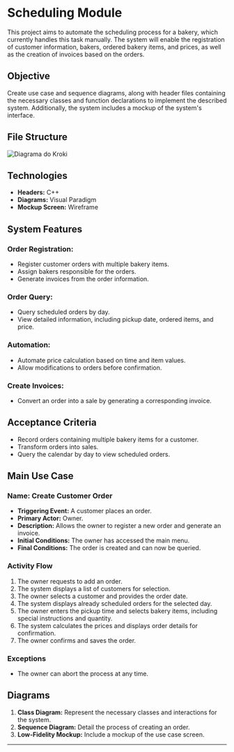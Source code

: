 
# Scheduling Module

This project aims to automate the scheduling process for a bakery, which currently handles this task manually. The system will enable the registration of customer information, bakers, ordered bakery items, and prices, as well as the creation of invoices based on the orders.

## Objective
Create use case and sequence diagrams, along with header files containing the necessary classes and function declarations to implement the described system. Additionally, the system includes a mockup of the system's interface.
## File Structure
![Diagrama do Kroki](https://kroki.io/plantuml/svg/eNpdksFugzAMhu99Cp_Ryu47VWulaYdqB7QHcBMDUUPMHDPUt59JoVJ3iiD-fn82HLKi6HzJuwoabnVGof2JcujS_h2vJLd9c8tKw66qIIt7tbOC5cZ_MPu6hzc4URsSZbiUeghWnWEO2kPCgV5glODswOQhpKwyOQ2ccl2ijhFzhlPATnCoR99a4L0jUNKgNxCKWIA-jBvESYVjJPmPnjEkcI9ra6gk-NRwysoDSVFvlMXM3fquCBfRJcIw41u-c5_pl22Ogh0xusmsDFVWjIADT0mhZTEaWLzlF-rM7jqNq9x33oxadFSq87bcCr4K1ZchEnaWXXLWVW6Kuegtq_bQ2RdYp2pcT36K21jr0yNiYTpKtorFOdxH2VD6mSiZj3_aZNEBJ1SWD23kud4dKPnlZ_kDBZPC2Q==)
## Technologies
- **Headers:** C++
- **Diagrams:** Visual Paradigm
- **Mockup Screen:** Wireframe

## System Features

### Order Registration:
- Register customer orders with multiple bakery items.
- Assign bakers responsible for the orders.
- Generate invoices from the order information.

### Order Query:
- Query scheduled orders by day.
- View detailed information, including pickup date, ordered items, and price.

### Automation:
- Automate price calculation based on time and item values.
- Allow modifications to orders before confirmation.

### Create Invoices:
- Convert an order into a sale by generating a corresponding invoice.

## Acceptance Criteria
- Record orders containing multiple bakery items for a customer.
- Transform orders into sales.
- Query the calendar by day to view scheduled orders.

## Main Use Case
### Name: Create Customer Order
- **Triggering Event:** A customer places an order.
- **Primary Actor:** Owner.
- **Description:** Allows the owner to register a new order and generate an invoice.
- **Initial Conditions:** The owner has accessed the main menu.
- **Final Conditions:** The order is created and can now be queried.

### Activity Flow
1. The owner requests to add an order.
2. The system displays a list of customers for selection.
3. The owner selects a customer and provides the order date.
4. The system displays already scheduled orders for the selected day.
5. The owner enters the pickup time and selects bakery items, including special instructions and quantity.
6. The system calculates the prices and displays order details for confirmation.
7. The owner confirms and saves the order.

### Exceptions
- The owner can abort the process at any time.

## Diagrams
1. **Class Diagram:** Represent the necessary classes and interactions for the system.
2. **Sequence Diagram:** Detail the process of creating an order.
3. **Low-Fidelity Mockup:** Include a mockup of the use case screen.

---

